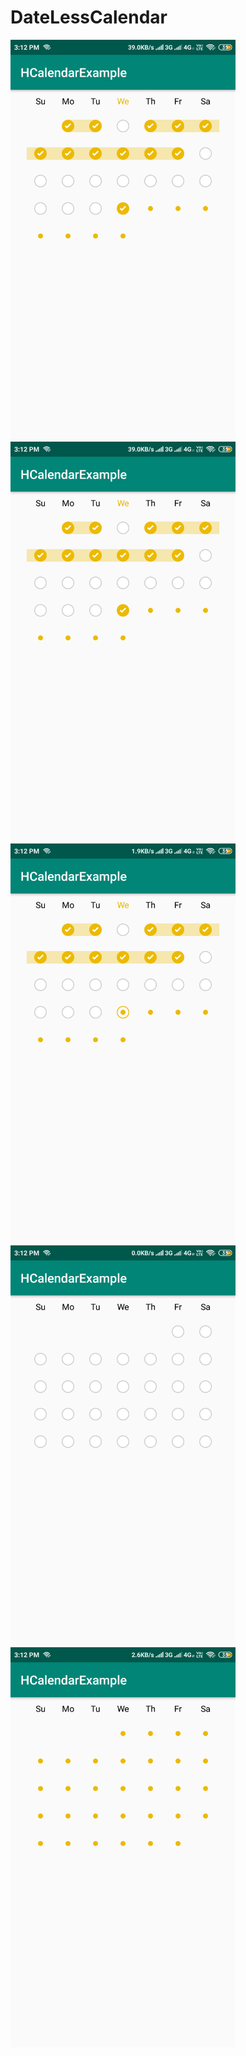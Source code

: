 # DateLessCalendar
<img src="https://github.com/bxute/DateLessCalendar/blob/master/device-2019-07-24-151208.png" height="640px" width="360px"/><img src="https://github.com/bxute/DateLessCalendar/blob/master/device-2019-07-24-151208.png" height="640px" width="360px"/><img src="https://github.com/bxute/DateLessCalendar/blob/master/device-2019-07-24-151239.png" height="640px" width="360px"/><img src="https://github.com/bxute/DateLessCalendar/blob/master/device-2019-07-24-151245.png" height="640px" width="360px"/>
<img src="https://github.com/bxute/DateLessCalendar/blob/master/device-2019-07-24-151254.png" height="640px" width="360px"/>
